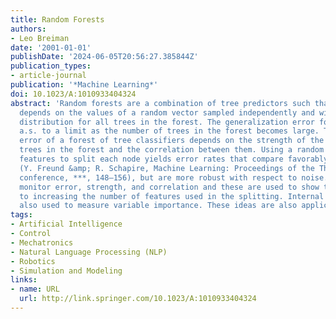 ```yaml
---
title: Random Forests
authors:
- Leo Breiman
date: '2001-01-01'
publishDate: '2024-06-05T20:56:27.385844Z'
publication_types:
- article-journal
publication: '*Machine Learning*'
doi: 10.1023/A:1010933404324
abstract: 'Random forests are a combination of tree predictors such that each tree
  depends on the values of a random vector sampled independently and with the same
  distribution for all trees in the forest. The generalization error for forests converges
  a.s. to a limit as the number of trees in the forest becomes large. The generalization
  error of a forest of tree classifiers depends on the strength of the individual
  trees in the forest and the correlation between them. Using a random selection of
  features to split each node yields error rates that compare favorably to Adaboost
  (Y. Freund &amp; R. Schapire, Machine Learning: Proceedings of the Thirteenth International
  conference, ***, 148–156), but are more robust with respect to noise. Internal estimates
  monitor error, strength, and correlation and these are used to show the response
  to increasing the number of features used in the splitting. Internal estimates are
  also used to measure variable importance. These ideas are also applicable to regression.'
tags:
- Artificial Intelligence
- Control
- Mechatronics
- Natural Language Processing (NLP)
- Robotics
- Simulation and Modeling
links:
- name: URL
  url: http://link.springer.com/10.1023/A:1010933404324
---
```

